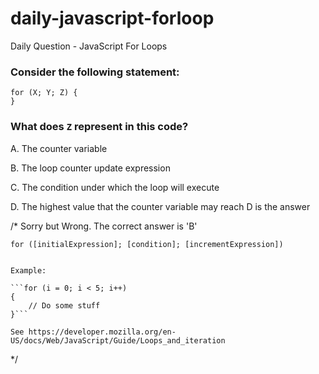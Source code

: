 # daily-javascript-forloop
Daily Question - JavaScript For Loops

### Consider the following statement:
```
for (X; Y; Z) {
}
```
### What does ```Z``` represent in this code?
A. The counter variable

B. The loop counter update expression

C. The condition under which the loop will execute

D. The highest value that the counter variable may reach
D is the answer

/*
	Sorry but Wrong. The correct answer is 'B'

	for ([initialExpression]; [condition]; [incrementExpression])


	Example:

	```for (i = 0; i < 5; i++)
	{
		// Do some stuff
	}```

	See https://developer.mozilla.org/en-US/docs/Web/JavaScript/Guide/Loops_and_iteration
*/